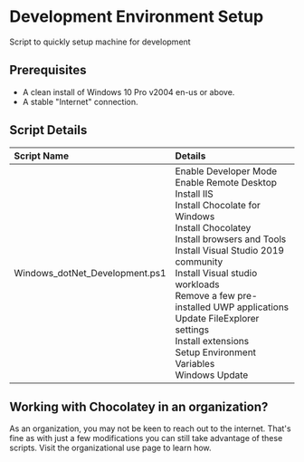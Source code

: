 # Development Environment Setup
Script to quickly setup machine for development

## Prerequisites
* A clean install of Windows 10 Pro v2004 en-us or above.
* A stable "Internet" connection.

## Script Details
Script Name | Details
| :--- | :---
Windows_dotNet_Development.ps1  | Enable Developer Mode <br>   Enable Remote Desktop <br>   Install IIS <br>   Install Chocolate for Windows <br>   Install Chocolatey <br>   Install browsers and Tools <br>  Install Visual Studio 2019 community <br> Install Visual studio workloads <br>   Remove a few pre-installed UWP applications <br> Update FileExplorer settings <br> Install extensions <br> Setup Environment Variables <br> Windows Update


## Working with Chocolatey in an organization?
As an organization, you may not be keen to reach out to the internet. That's fine as with just a few modifications you can still take advantage of these scripts. Visit the organizational use page to learn how.

